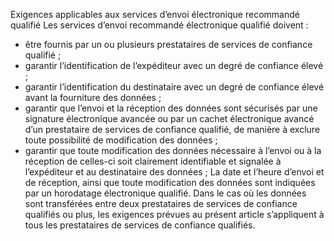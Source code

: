 Exigences applicables aux services d’envoi électronique recommandé qualifié
Les services d’envoi recommandé électronique qualifié doivent :
- être fournis par un ou plusieurs prestataires de services de confiance qualifié ;
- garantir l’identification de l’expéditeur avec un degré de confiance élevé ;
- garantir l’identification du destinataire avec un degré de confiance élevé avant la fourniture des données ;
- garantir que l’envoi et la réception des données sont sécurisés par une signature électronique avancée ou par un cachet électronique avancé d’un prestataire de services de confiance qualifié, de manière à exclure toute possibilité de modification des données ;
- garantir que toute modification des données nécessaire à l’envoi ou à la réception de celles-ci soit clairement identifiable et signalée à l’expéditeur et au destinataire des données ;
La date et l’heure d’envoi et de réception, ainsi que toute modification des données sont indiquées par un horodatage électronique qualifié.
Dans le cas où les données sont transférées entre deux prestataires de services de confiance qualifiés ou plus, les exigences prévues au présent article s’appliquent à tous les prestataires de services de confiance qualifiés.